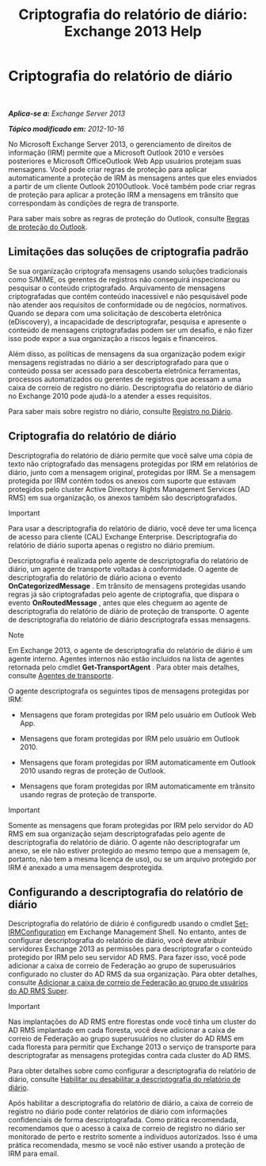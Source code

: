 ﻿---
title: 'Criptografia do relatório de diário: Exchange 2013 Help'
TOCTitle: Criptografia do relatório de diário
ms:assetid: c063e2bd-2444-480d-8b35-73f31064a31b
ms:mtpsurl: https://technet.microsoft.com/pt-br/library/Dd876936(v=EXCHG.150)
ms:contentKeyID: 50486550
ms.date: 05/22/2018
mtps_version: v=EXCHG.150
ms.translationtype: MT
---

# Criptografia do relatório de diário

 

_**Aplica-se a:** Exchange Server 2013_

_**Tópico modificado em:** 2012-10-16_

No Microsoft Exchange Server 2013, o gerenciamento de direitos de informação (IRM) permite que a Microsoft Outlook 2010 e versões posteriores e Microsoft OfficeOutlook Web App usuários protejam suas mensagens. Você pode criar regras de proteção para aplicar automaticamente a proteção de IRM às mensagens antes que eles enviados a partir de um cliente Outlook 2010Outlook. Você também pode criar regras de proteção para aplicar a proteção IRM a mensagens em trânsito que correspondam às condições de regra de transporte.

Para saber mais sobre as regras de proteção do Outlook, consulte [Regras de proteção do Outlook](outlook-protection-rules-exchange-2013-help.md).

## Limitações das soluções de criptografia padrão

Se sua organização criptografa mensagens usando soluções tradicionais como S/MIME, os gerentes de registros não conseguirá inspecionar ou pesquisar o conteúdo criptografado. Arquivamento de mensagens criptografadas que contêm conteúdo inacessível e não pesquisável pode não atender aos requisitos de conformidade ou de negócios, normativos. Quando se depara com uma solicitação de descoberta eletrônica (eDiscovery), a incapacidade de descriptografar, pesquisa e apresente o conteúdo de mensagens criptografadas podem ser um desafio, e não fizer isso pode expor a sua organização a riscos legais e financeiros.

Além disso, as políticas de mensagens da sua organização podem exigir mensagens registradas no diário a ser descriptografado para que o conteúdo possa ser acessado para descoberta eletrônica ferramentas, processos automatizados ou gerentes de registros que acessam a uma caixa de correio de registro no diário. Descriptografia do relatório de diário no Exchange 2010 pode ajudá-lo a atender a esses requisitos.

Para saber mais sobre registro no diário, consulte [Registro no Diário](journaling-exchange-2013-help.md).

## Criptografia do relatório de diário

Descriptografia do relatório de diário permite que você salve uma cópia de texto não criptografado das mensagens protegidas por IRM em relatórios de diário, junto com a mensagem original, protegidas por IRM. Se a mensagem protegida por IRM contém todos os anexos com suporte que estavam protegidos pelo cluster Active Directory Rights Management Services (AD RMS) em sua organização, os anexos também são descriptografados.


> [!IMPORTANT]
> Para usar a descriptografia do relatório de diário, você deve ter uma licença de acesso para cliente (CAL) Exchange Enterprise. Descriptografia do relatório de diário suporta apenas o registro no diário premium.



Descriptografia é realizada pelo agente de descriptografia do relatório de diário, um agente de transporte voltadas à conformidade. O agente de descriptografia do relatório de diário aciona o evento **OnCategorizedMessage** . Em trânsito de mensagens protegidas usando regras já são criptografadas pelo agente de criptografia, que dispara o evento **OnRoutedMessage** , antes que eles cheguem ao agente de descriptografia do relatório de diário de proteção de transporte. O agente de descriptografia do relatório de diário descriptografa essas mensagens.


> [!NOTE]  
> Em Exchange 2013, o agente de descriptografia do relatório de diário é um agente interno. Agentes internos não estão incluídos na lista de agentes retornada pelo cmdlet <STRONG>Get-TransportAgent</STRONG> . Para obter mais detalhes, consulte <A href="transport-agents-exchange-2013-help.md">Agentes de transporte</A>.



O agente descriptografa os seguintes tipos de mensagens protegidas por IRM:

  - Mensagens que foram protegidas por IRM pelo usuário em Outlook Web App.

  - Mensagens que foram protegidas por IRM pelo usuário em Outlook 2010.

  - Mensagens que foram protegidas por IRM automaticamente em Outlook 2010 usando regras de proteção de Outlook.

  - Mensagens que foram protegidas por IRM automaticamente em trânsito usando regras de proteção de transporte.


> [!IMPORTANT]
> Somente as mensagens que foram protegidas por IRM pelo servidor do AD RMS em sua organização sejam descriptografadas pelo agente de descriptografia do relatório de diário. O agente não descriptografar um anexo, se ele não estiver protegido ao mesmo tempo que a mensagem (e, portanto, não tem a mesma licença de uso), ou se um arquivo protegido por IRM é anexado a uma mensagem desprotegida.



## Configurando a descriptografia do relatório de diário

Descriptografia do relatório de diário é configuredb usando o cmdlet [Set-IRMConfiguration](https://technet.microsoft.com/pt-br/library/dd979792\(v=exchg.150\)) em Exchange Management Shell. No entanto, antes de configurar descriptografia do relatório de diário, você deve atribuir servidores Exchange 2013 as permissões para descriptografar o conteúdo protegido por IRM pelo seu servidor AD RMS. Para fazer isso, você pode adicionar a caixa de correio de Federação ao grupo de superusuários configurado no cluster do AD RMS da sua organização. Para obter detalhes, consulte [Adicionar a caixa de correio de Federação ao grupo de usuários do AD RMS Super](add-the-federation-mailbox-to-the-ad-rms-super-users-group-exchange-2013-help.md).


> [!IMPORTANT]
> Nas implantações do AD RMS entre florestas onde você tinha um cluster do AD RMS implantado em cada floresta, você deve adicionar a caixa de correio de Federação ao grupo superusuários no cluster do AD RMS em cada floresta para permitir que Exchange 2013 o serviço de transporte para descriptografar as mensagens protegidas contra cada cluster do AD RMS.



Para obter detalhes sobre como configurar a descriptografia do relatório de diário, consulte [Habilitar ou desabilitar a descriptografia do relatório de diário](enable-or-disable-journal-report-decryption-exchange-2013-help.md).

Após habilitar a descriptografia do relatório de diário, a caixa de correio de registro no diário pode conter relatórios de diário com informações confidenciais de forma descriptografada. Como prática recomendada, recomendamos que o acesso à caixa de correio de registro no diário ser monitorado de perto e restrito somente a indivíduos autorizados. Isso é uma prática recomendada, mesmo se você não estiver usando a proteção de IRM para email.

